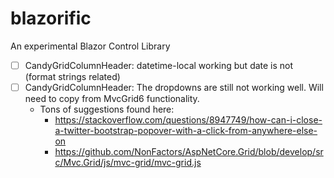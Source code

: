 # blazorific
An experimental Blazor Control Library

 - [ ] CandyGridColumnHeader: datetime-local working but date is not (format strings related)
 - [ ] CandyGridColumnHeader: The dropdowns are still not working well. Will need to copy from MvcGrid6 functionality.
   - Tons of suggestions found here:
     - https://stackoverflow.com/questions/8947749/how-can-i-close-a-twitter-bootstrap-popover-with-a-click-from-anywhere-else-on
     - https://github.com/NonFactors/AspNetCore.Grid/blob/develop/src/Mvc.Grid/js/mvc-grid/mvc-grid.js
